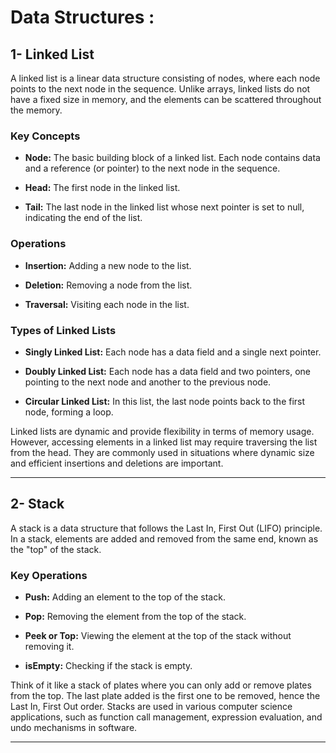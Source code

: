 # Data Structures :

## 1- Linked List

A linked list is a linear data structure consisting of nodes, where each node points to the next node in the sequence. Unlike arrays, linked lists do not have a fixed size in memory, and the elements can be scattered throughout the memory.

### Key Concepts

- **Node:** The basic building block of a linked list. Each node contains data and a reference (or pointer) to the next node in the sequence.

- **Head:** The first node in the linked list.

- **Tail:** The last node in the linked list whose next pointer is set to null, indicating the end of the list.

### Operations

- **Insertion:** Adding a new node to the list.

- **Deletion:** Removing a node from the list.

- **Traversal:** Visiting each node in the list.

### Types of Linked Lists

- **Singly Linked List:** Each node has a data field and a single next pointer.

- **Doubly Linked List:** Each node has a data field and two pointers, one pointing to the next node and another to the previous node.

- **Circular Linked List:** In this list, the last node points back to the first node, forming a loop.

Linked lists are dynamic and provide flexibility in terms of memory usage. However, accessing elements in a linked list may require traversing the list from the head. They are commonly used in situations where dynamic size and efficient insertions and deletions are important.

---

## 2- Stack

A stack is a data structure that follows the Last In, First Out (LIFO) principle. In a stack, elements are added and removed from the same end, known as the "top" of the stack.

### Key Operations

- **Push:** Adding an element to the top of the stack.

- **Pop:** Removing the element from the top of the stack.

- **Peek or Top:** Viewing the element at the top of the stack without removing it.

- **isEmpty:** Checking if the stack is empty.

Think of it like a stack of plates where you can only add or remove plates from the top. The last plate added is the first one to be removed, hence the Last In, First Out order. Stacks are used in various computer science applications, such as function call management, expression evaluation, and undo mechanisms in software.

---
